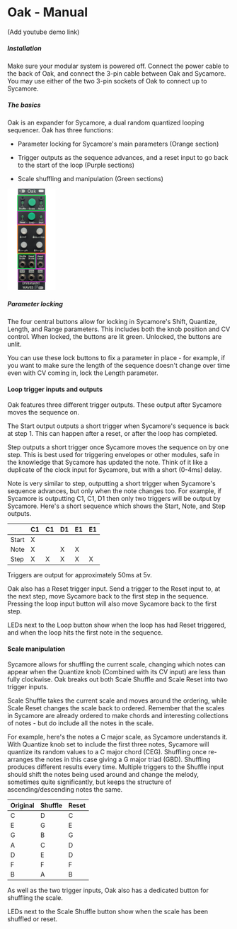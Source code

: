 # Oak - Manual

(Add youtube demo link)

##### Installation

Make sure your modular system is powered off. Connect the power cable to the back of Oak, and connect the 3-pin cable between Oak and Sycamore. You may use either of the two 3-pin sockets of Oak to connect up to Sycamore.

##### The basics

Oak is an expander for Sycamore, a dual random quantized looping sequencer. Oak has three functions:

- Parameter locking for Sycamore's main parameters (Orange section)

- Trigger outputs as the sequence advances, and a reset input to go back to the start of the loop (Purple sections)

- Scale shuffling and manipulation (Green sections)

<img src="images/oak-annotated.jpg" title="" alt="oak-panel-annotated" width="109">

##### Parameter locking

The four central buttons allow for locking in Sycamore's Shift, Quantize, Length, and Range parameters. This includes both the knob position and CV control. When locked, the buttons are lit green. Unlocked, the buttons are unlit.

You can use these lock buttons to fix a parameter in place - for example, if you want to make sure the length of the sequence doesn't change over time even with CV coming in, lock the Length parameter.

#### Loop trigger inputs and outputs

Oak features three different trigger outputs. These output after Sycamore moves the sequence on.

The Start output outputs a short trigger when Sycamore's sequence is back at step 1. This can happen after a reset, or after the loop has completed.

Step outputs a short trigger once Sycamore moves the sequence on by one step. This is best used for triggering envelopes or other modules, safe in the knowledge that Sycamore has updated the note. Think of it like a duplicate of the clock input for Sycamore, but with a short (0-4ms) delay.

Note is very similar to step, outputting a short trigger when Sycamore's sequence advances, but only when the note changes too. For example, if Sycamore is outputting C1, C1, D1 then only two triggers will be output by Sycamore. Here's a short sequence which shows the Start, Note, and Step outputs.

|       | C1  | C1  | D1  | E1  | E1  |
| ----- | --- | --- | --- | --- | --- |
| Start | X   |     |     |     |     |
| Note  | X   |     | X   | X   |     |
| Step  | X   | X   | X   | X   | X   |

Triggers are output for approximately 50ms at 5v.

Oak also has a Reset trigger input. Send a trigger to the Reset input to, at the next step, move Sycamore back to the first step in the sequence. Pressing the loop input button will also move Sycamore back to the first step.

LEDs next to the Loop button show when the loop has had Reset triggered, and when the loop hits the first note in the sequence.

#### Scale manipulation

Sycamore allows for shuffling the current scale, changing which notes can appear when the Quantize knob (Combined with its CV input) are less than fully clockwise. Oak breaks out both Scale Shuffle and Scale Reset into two trigger inputs.

Scale Shuffle takes the current scale and moves around the ordering, while Scale Reset changes the scale back to ordered. Remember that the scales in Sycamore are already ordered to make chords and interesting collections of notes - but do include all the notes in the scale. 

For example, here's the notes a C major scale, as Sycamore understands it. With Quantize knob set to include the first three notes, Sycamore will quantize its random values to a C major chord (CEG). Shuffling once re-arranges the notes in this case giving a G major triad (GBD). Shuffling produces different results every time. Multiple triggers to the Shuffle input should shift the notes being used around and change the melody, sometimes quite significantly, but keeps the structure of ascending/descending notes the same.

| Original | Shuffle | Reset |
| -------- | ------- | ----- |
| C        | D       | C     |
| E        | G       | E     |
| G        | B       | G     |
| A        | C       | D     |
| D        | E       | D     |
| F        | F       | F     |
| B        | A       | B     |

As well as the two trigger inputs, Oak also has a dedicated button for shuffling the scale.

LEDs next to the Scale Shuffle button show when the scale has been shuffled or reset.